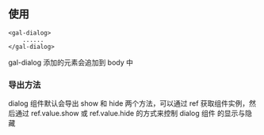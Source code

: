 ## 使用

```
<gal-dialog>
	......
</gal-dialog>
```

gal-dialog 添加的元素会追加到 body 中

### 导出方法

dialog 组件默认会导出 show 和 hide 两个方法，可以通过 ref 获取组件实例，然后通过 ref.value.show 或 ref.value.hide 的方式来控制 dialog 组件 的显示与隐藏
